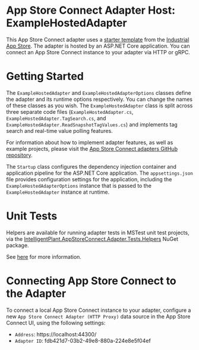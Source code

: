 ﻿# App Store Connect Adapter Host: ExampleHostedAdapter

This App Store Connect adapter uses a [starter template](https://github.com/intelligentplant/AppStoreConnect.Adapters/src/DataCore.Adapter.Templates) from the [Industrial App Store](https://appstore.intelligentplant.com). The adapter is hosted by an ASP.NET Core application. You can connect an App Store Connect instance to your adapter via HTTP or gRPC.


# Getting Started

The `ExampleHostedAdapter` and `ExampleHostedAdapterOptions` classes define the adapter and its runtime options respectively. You can change the names of these classes as you wish. The `ExampleHostedAdapter` class is split across three separate code files (`ExampleHostedAdapter.cs`, `ExampleHostedAdapter.TagSearch.cs`, and `ExampleHostedAdapter.ReadSnapshotTagValues.cs`) and implements tag search and real-time value polling features.

For information about how to implement adapter features, as well as example projects, please visit the [App Store Connect adapters GitHub repository](https://github.com/intelligentplant/AppStoreConnect.Adapters).

The `Startup` class configures the dependency injection container and application pipeline for the ASP.NET Core application. The `appsettings.json` file provides configuration settings for the application, including the `ExampleHostedAdapterOptions` instance that is passed to the `ExampleHostedAdapter` instance at runtime.


# Unit Tests

Helpers are available for running adapter tests in MSTest unit test projects, via the [IntelligentPlant.AppStoreConnect.Adapter.Tests.Helpers](https://www.nuget.org/packages/IntelligentPlant.AppStoreConnect.Adapter.Tests.Helpers) NuGet package.

See [here](https://github.com/intelligentplant/AppStoreConnect.Adapters/src/DataCore.Adapter.Tests.Helpers) for more information.


# Connecting App Store Connect to the Adapter

To connect a local App Store Connect instance to your adapter, configure a new `App Store Connect Adapter (HTTP Proxy)` data source in the App Store Connect UI, using the following settings:

- `Address`: https://localhost:44300/
- `Adapter ID`: fdb421d7-03b2-49e8-880a-224e8e5f04ef
